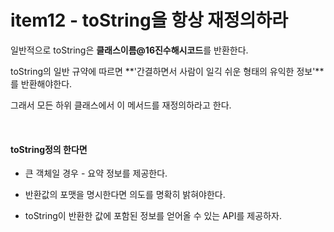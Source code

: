 # item12 - toString을 항상 재정의하라

일반적으로 toString은 **클래스이름@16진수해시코드**를 반환한다.

toString의 일반 규약에 따르면 **'간결하면서 사람이 일긱 쉬운 형태의 유익한 정보'**를 반환해야한다.

그래서 모든 하위 클래스에서 이 메서드를 재정의하라고 한다.



</br>

#### toString정의 한다면

* 큰 객체일 경우 - 요약 정보를 제공한다.

* 반환값의 포맷을 명시한다면 의도를 명확히 밝혀야한다.
* toString이 반환한 값에 포함된 정보를 얻어올 수 있는 API를 제공하자.